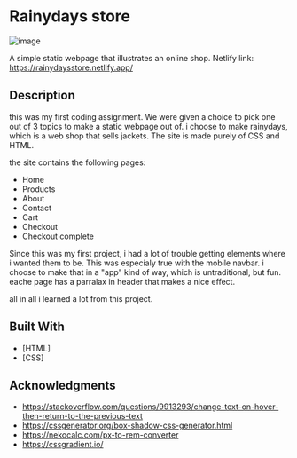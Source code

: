 # Rainydays store

![image](https://imagizer.imageshack.com/v2/952x501q70/r/923/tPnTUh.png)

A simple static webpage that illustrates an online shop.
Netlify link: https://rainydaysstore.netlify.app/

## Description

this was my first coding assignment. We were given a choice to pick one out of 3 topics to make a static webpage out of.
i choose to make rainydays, which is a web shop that sells jackets.  The site is made purely of CSS and HTML.

the site contains the following pages:
- Home
- Products
- About
- Contact
- Cart
- Checkout
- Checkout complete

Since this was my first project, i had a lot of trouble getting elements where i wanted them to be. This was especialy true
with the mobile navbar. i choose to make that in a "app" kind of way, which is untraditional, but fun. eache page has a parralax in header
that makes a nice effect.

all in all i learned a lot from this project.


## Built With

- [HTML]
- [CSS]




## Acknowledgments

* https://stackoverflow.com/questions/9913293/change-text-on-hover-then-return-to-the-previous-text
* https://cssgenerator.org/box-shadow-css-generator.html
* https://nekocalc.com/px-to-rem-converter
* https://cssgradient.io/

